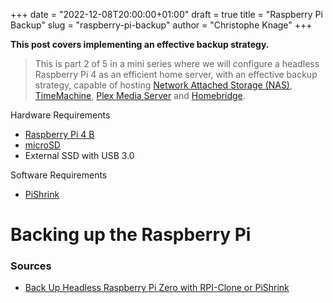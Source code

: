 +++
date = "2022-12-08T20:00:00+01:00"
draft = true
title = "Raspberry Pi Backup"
slug = "raspberry-pi-backup"
author = "Christophe Knage"
+++

**This post covers implementing an effective backup strategy.**

> This is part 2 of 5 in a mini series where we will configure a headless Raspberry Pi 4 as an efficient home server, with an effective backup strategy, capable of hosting [Network Attached Storage (NAS)](https://en.wikipedia.org/wiki/Network-attached_storage), [TimeMachine](https://support.apple.com/en-gb/HT201250), [Plex Media Server](https://www.plex.tv) and [Homebridge](https://homebridge.io).

Hardware Requirements
- [Raspberry Pi 4 B](https://www.raspberrypi.com/products/raspberry-pi-4-model-b/)
- [microSD](https://www.raspberrypi.com/documentation/computers/getting-started.html#sd-cards)
- External SSD with USB 3.0

Software Requirements
- [PiShrink](https://github.com/Drewsif/PiShrink)

# Backing up the Raspberry Pi

### Sources

- [Back Up Headless Raspberry Pi Zero with RPI-Clone or PiShrink](https://robotzero.one/headless-pi-zero-backup-clone/)